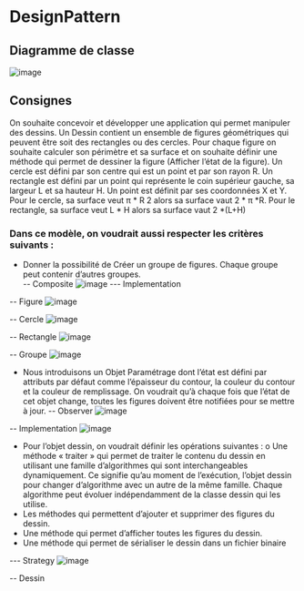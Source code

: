 # DesignPattern

## Diagramme de classe 
![image](https://user-images.githubusercontent.com/82539023/198571101-396ec6b4-93cb-444f-93ab-9b1537c6673b.png)

## Consignes
On souhaite concevoir et développer une application qui permet manipuler des dessins. Un Dessin
contient un ensemble de figures géométriques qui peuvent être soit des rectangles ou des cercles.
Pour chaque figure on souhaite calculer son périmètre et sa surface et on souhaite définir une méthode
qui permet de dessiner la figure (Afficher l’état de la figure). Un cercle est défini par son centre qui est
un point et par son rayon R. Un rectangle est défini par un point qui représente le coin supérieur
gauche, sa largeur L et sa hauteur H. Un point est définit par ses coordonnées X et Y. Pour le cercle, sa
surface veut π * R
2 alors sa surface vaut 2 * π *R. Pour le rectangle, sa surface veut L * H alors sa surface
vaut 2 *(L+H)

### Dans ce modèle, on voudrait aussi respecter les critères suivants :
- Donner la possibilité de Créer un groupe de figures. Chaque groupe peut contenir d’autres
groupes.  
-- Composite
![image](https://user-images.githubusercontent.com/82539023/198570590-6d0a985a-f149-4508-87c1-377c8ad584a6.png)
--- Implementation 

-- Figure
![image](https://user-images.githubusercontent.com/82539023/198571002-e05861f7-b166-4c46-a98f-f3135abf053d.png)

-- Cercle
![image](https://user-images.githubusercontent.com/82539023/198567068-d3f760e8-3ce6-4cd8-9049-31929c54654a.png)

-- Rectangle 
![image](https://user-images.githubusercontent.com/82539023/198567408-7b65b79f-a357-4469-9158-4002b262e8df.png)

-- Groupe
![image](https://user-images.githubusercontent.com/82539023/198572659-a7bbc05f-2407-4fcc-8335-bcf6487bc127.png)



- Nous introduisons un Objet Paramétrage dont l’état est défini par attributs par défaut comme
l’épaisseur du contour, la couleur du contour et la couleur de remplissage. On voudrait qu’à
chaque fois que l’état de cet objet change, toutes les figures doivent être notifiées pour se
mettre à jour.
-- Observer 
![image](https://user-images.githubusercontent.com/82539023/198571380-d3532af9-1750-474e-89e0-c9daee00928e.png)

-- Implementation
![image](https://user-images.githubusercontent.com/82539023/198567855-1af7fbfe-1b6f-43b6-87ed-9a140c42e742.png)



- Pour l’objet dessin, on voudrait définir les opérations suivantes :
o Une méthode « traiter » qui permet de traiter le contenu du dessin en utilisant une
famille d’algorithmes qui sont interchangeables dynamiquement. Ce signifie qu’au
moment de l’exécution, l’objet dessin pour changer d’algorithme avec un autre de la
même famille. Chaque algorithme peut évoluer indépendamment de la classe dessin
qui les utilise.
 - Les méthodes qui permettent d’ajouter et supprimer des figures du dessin.
 - Une méthode qui permet d’afficher toutes les figures du dessin.
 - Une méthode qui permet de sérialiser le dessin dans un fichier binaire
 
 --- Strategy
![image](https://user-images.githubusercontent.com/82539023/198571629-2b74a4b0-4e8c-4349-a94e-4b1278915f3b.png)


-- Dessin 

